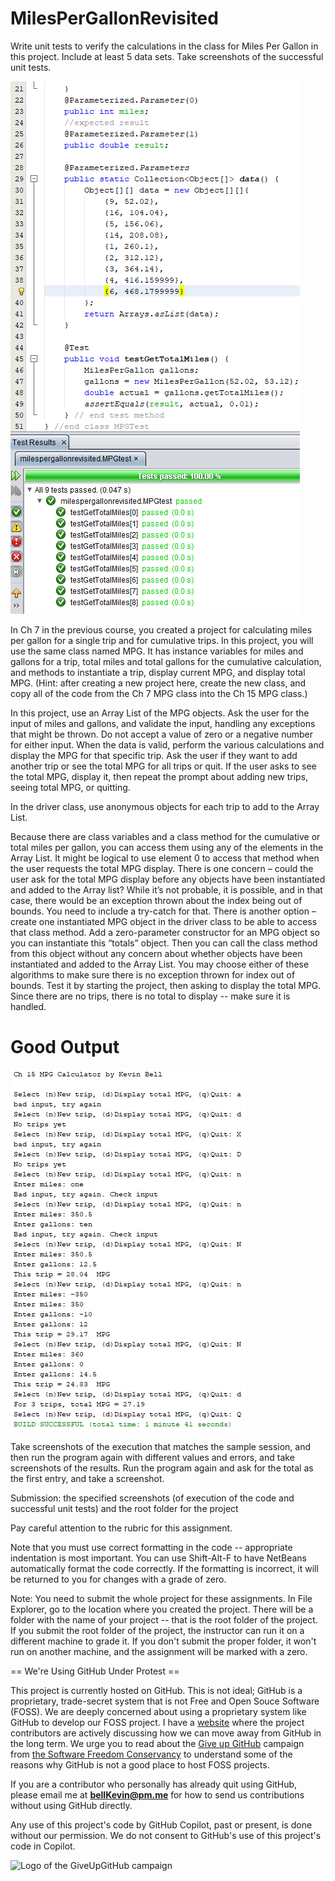 # MilesPerGallonRevisited

Write unit tests to verify the calculations in the class for Miles Per Gallon in this project. Include at least 5 data sets. Take screenshots of the successful unit tests.

![unit test output](https://github.com/bell-kevin/MilesPerGallonRevisited/blob/main/all%20test%20units%20passed.PNG)

In Ch 7 in the previous course, you created a project for calculating miles per gallon for a single trip and for cumulative trips. In this project, you will use the same class named MPG. It has instance variables for miles and gallons for a trip, total miles and total gallons for the cumulative calculation, and methods to instantiate a trip, display current MPG, and display total MPG. (Hint: after creating a new project here, create the new class, and copy all of the code from the Ch 7 MPG class into the Ch 15 MPG class.)

In this project, use an Array List of the MPG objects. Ask the user for the input of miles and gallons, and validate the input, handling any exceptions that might be thrown. Do not accept a value of zero or a negative number for either input. When the data is valid, perform the various calculations and display the MPG for that specific trip. Ask the user if they want to add another trip or see the total MPG for all trips or quit. If the user asks to see the total MPG, display it, then repeat the prompt about adding new trips, seeing total MPG, or quitting.

In the driver class, use anonymous objects for each trip to add to the Array List.

Because there are class variables and a class method for the cumulative or total miles per gallon, you can access them using any of the elements in the Array List. It might be logical to use element 0 to access that method when the user requests the total MPG display. There is one concern – could the user ask for the total MPG display before any objects have been instantiated and added to the Array list? While it’s not probable, it is possible, and in that case, there would be an exception thrown about the index being out of bounds. You need to include a try-catch for that. There is another option – create one instantiated MPG object in the driver class to be able to access that class method. Add a zero-parameter constructor for an MPG object so you can instantiate this “totals” object. Then you can call the class method from this object without any concern about whether objects have been instantiated and added to the Array List. You may choose either of these algorithms to make sure there is no exception thrown for index out of bounds. Test it by starting the project, then asking to display the total MPG. Since there are no trips, there is no total to display -- make sure it is handled.

# Good Output

![good output](https://github.com/bell-kevin/MilesPerGallonRevisited/blob/main/goodOutput.PNG)

Take screenshots of the execution that matches the sample session, and then run the program again with different values and errors, and take screenshots of the results. Run the program again and ask for the total as the first entry, and take a screenshot.

Submission: the specified screenshots (of execution of the code and successful unit tests) and the root folder for the project

Pay careful attention to the rubric for this assignment.

Note that you must use correct formatting in the code -- appropriate indentation is most important. You can use Shift-Alt-F to have NetBeans automatically format the code correctly. If the formatting is incorrect, it will be returned to you for changes with a grade of zero.

Note: You need to submit the whole project for these assignments. In File Explorer, go to the location where you created the project. There will be a folder with the name of your project -- that is the root folder of the project.  If you submit the root folder of the project, the instructor can run it on a different machine to grade it. If you don't submit the proper folder, it won't run on another machine, and the assignment will be marked with a zero.

== We're Using GitHub Under Protest ==

This project is currently hosted on GitHub.  This is not ideal; GitHub is a
proprietary, trade-secret system that is not Free and Open Souce Software
(FOSS).  We are deeply concerned about using a proprietary system like GitHub
to develop our FOSS project. I have a [website](https://bellKevin.me) where the
project contributors are actively discussing how we can move away from GitHub
in the long term.  We urge you to read about the [Give up GitHub](https://GiveUpGitHub.org) campaign 
from [the Software Freedom Conservancy](https://sfconservancy.org) to understand some of the reasons why GitHub is not 
a good place to host FOSS projects.

If you are a contributor who personally has already quit using GitHub, please
email me at **bellKevin@pm.me** for how to send us contributions without
using GitHub directly.

Any use of this project's code by GitHub Copilot, past or present, is done
without our permission.  We do not consent to GitHub's use of this project's
code in Copilot.

![Logo of the GiveUpGitHub campaign](https://sfconservancy.org/img/GiveUpGitHub.png)

